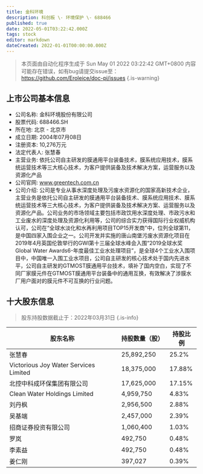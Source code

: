 ```yaml
---
title: 金科环境
description: 科创板 \- 环境保护 \- 688466
published: true
date: 2022-05-01T03:22:42.000Z
tags: stock
editor: markdown
dateCreated: 2022-01-01T00:00:00.000Z
---
```


> 本页面由自动化程序生成于 Sun May 01 2022 03:22:42 GMT+0800
> 内容可能存在错误，如有bug请提交issue至：https://github.com/Eroleice/doc-pi/issues
{.is-warning}

## 上市公司基本信息
- 公司名称: 金科环境股份有限公司
- 股票代码: 688466.SH
- 所在地: 北京 - 北京市
- 成立日期: 2004年07月08日
- 注册资本: 10,276万元
- 法定代表人: 张慧春
- 主营业务: 依托公司自主研发的膜通用平台装备技术，膜系统应用技术，膜系统运营技术等三大核心技术，为客户提供装备及技术解决方案，运营服务以及资源化产品
- 公司官网: www.greentech.com.cn
- 公司介绍: 公司是专业从事水深度处理及污废水资源化的国家高新技术企业，主营业务是依托公司自主研发的膜通用平台装备技术、膜系统应用技术、膜系统运营技术等三大核心技术，为客户提供装备及技术解决方案、运营服务以及资源化产品。公司业务的市场领域主要包括市政饮用水深度处理、市政污水和工业废水的深度处理及资源化利用等，公司的综合实力获得国际行业权威机构认可，公司在“全球水淡化和水再利用项目TOP15开发商”中，位列全球第11，是中国四家入围企业之一。公司开发并实施的唐山南堡污废水资源化项目在2019年4月英国伦敦举行的GWI第十三届全球水峰会入围“2019全球水奖Global Water Awards6-年度最佳工业水处理项目”，是全球4个工业水入围项目中，中国唯一入围工业水项目，公司自主研发的核心技术处于国内先进水平，公司自主研发的GTMOST膜通用平台技术，填补了国内空白，实现了不同厂家膜元件在GTMOST膜通用平台装备中的通用互换，有效解决了涉膜水厂用户面对的膜元件不可互换的行业问题。


## 十大股东信息
> 股东持股数据截止于：2022年03月31日
{.is-info}

| 股东名称 | 持股数量（股） | 持股比例 |
| --- | --- | --- |
| 张慧春 | 25,892,250 | 25.2% |
| Victorious Joy Water Services Limited | 18,375,000 | 17.88% |
| 北控中科成环保集团有限公司 | 17,625,000 | 17.15% |
| Clean Water  Holdings Limited | 4,959,750 | 4.83% |
| 刘丹枫 | 2,956,500 | 2.88% |
| 吴基端 | 2,457,000 | 2.39% |
| 招商证券投资有限公司 | 1,060,400 | 1.03% |
| 罗岚 | 492,750 | 0.48% |
| 李素益 | 492,750 | 0.48% |
| 姜仁刚 | 397,027 | 0.39% |




